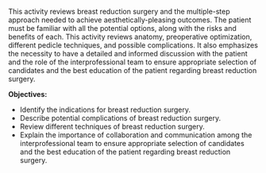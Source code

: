 This activity reviews breast reduction surgery and the multiple-step approach needed to achieve aesthetically-pleasing outcomes. The patient must be familiar with all the potential options, along with the risks and benefits of each. This activity reviews anatomy, preoperative optimization, different pedicle techniques, and possible complications. It also emphasizes the necessity to have a detailed and informed discussion with the patient and the role of the interprofessional team to ensure appropriate selection of candidates and the best education of the patient regarding breast reduction surgery.

**Objectives:**
- Identify the indications for breast reduction surgery.
- Describe potential complications of breast reduction surgery.
- Review different techniques of breast reduction surgery.
- Explain the importance of collaboration and communication among the interprofessional team to ensure appropriate selection of candidates and the best education of the patient regarding breast reduction surgery.